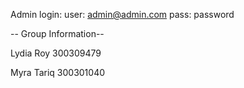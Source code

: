 Admin login: user: admin@admin.com pass: password 

-- Group Information--

Lydia Roy 300309479

Myra Tariq 300301040
